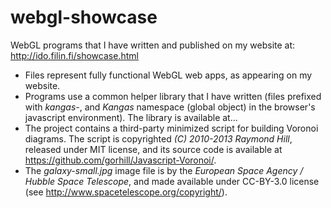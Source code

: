 # webgl-showcase
WebGL programs that I have written and published on my website at: 
http://ido.filin.fi/showcase.html

- Files represent fully functional WebGL web apps, as appearing
  on my website.
- Programs use a common helper library that I have written (files
  prefixed with *kangas-*,  and *Kangas* namespace (global object)
  in the browser's javascript environment). The library is
  available at... 
- The project contains a third-party minimized script for building Voronoi diagrams. The script is copyrighted *(C) 2010-2013 Raymond Hill*, released under MIT license, and its source code is available at https://github.com/gorhill/Javascript-Voronoi/.
- The *galaxy-small.jpg* image file is by the *European Space Agency / Hubble Space Telescope*, and made available under CC-BY-3.0 license (see http://www.spacetelescope.org/copyright/).
